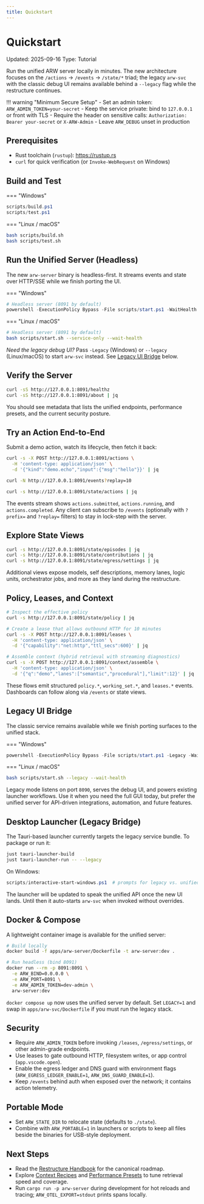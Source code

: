 ```yaml
---
title: Quickstart
---
```


# Quickstart

Updated: 2025-09-16
Type: Tutorial

Run the unified ARW server locally in minutes. The new architecture focuses on the `/actions` → `/events` → `/state/*` triad; the legacy `arw-svc` with the classic debug UI remains available behind a `--legacy` flag while the restructure continues.

!!! warning "Minimum Secure Setup"
    - Set an admin token: `ARW_ADMIN_TOKEN=your-secret`
    - Keep the service private: bind to `127.0.0.1` or front with TLS
    - Require the header on sensitive calls: `Authorization: Bearer your-secret` or `X-ARW-Admin`
    - Leave `ARW_DEBUG` unset in production

## Prerequisites
- Rust toolchain (`rustup`): https://rustup.rs
- `curl` for quick verification (or `Invoke-WebRequest` on Windows)

## Build and Test

=== "Windows"
```powershell
scripts/build.ps1
scripts/test.ps1
```

=== "Linux / macOS"
```bash
bash scripts/build.sh
bash scripts/test.sh
```

## Run the Unified Server (Headless)

The new `arw-server` binary is headless-first. It streams events and state over HTTP/SSE while we finish porting the UI.

=== "Windows"
```powershell
# Headless server (8091 by default)
powershell -ExecutionPolicy Bypass -File scripts/start.ps1 -WaitHealth
```

=== "Linux / macOS"
```bash
# Headless server (8091 by default)
bash scripts/start.sh --service-only --wait-health
```

*Need the legacy debug UI?* Pass `-Legacy` (Windows) or `--legacy` (Linux/macOS) to start `arw-svc` instead. See [Legacy UI Bridge](#legacy-ui-bridge) below.

## Verify the Server

```bash
curl -sS http://127.0.0.1:8091/healthz
curl -sS http://127.0.0.1:8091/about | jq
```

You should see metadata that lists the unified endpoints, performance presets, and the current security posture.

## Try an Action End-to-End

Submit a demo action, watch its lifecycle, then fetch it back:

```bash
curl -s -X POST http://127.0.0.1:8091/actions \
  -H 'content-type: application/json' \
  -d '{"kind":"demo.echo","input":{"msg":"hello"}}' | jq

curl -N http://127.0.0.1:8091/events?replay=10

curl -s http://127.0.0.1:8091/state/actions | jq
```

The events stream shows `actions.submitted`, `actions.running`, and `actions.completed`. Any client can subscribe to `/events` (optionally with `?prefix=` and `?replay=` filters) to stay in lock-step with the server.

## Explore State Views

```bash
curl -s http://127.0.0.1:8091/state/episodes | jq
curl -s http://127.0.0.1:8091/state/contributions | jq
curl -s http://127.0.0.1:8091/state/egress/settings | jq
```

Additional views expose models, self descriptions, memory lanes, logic units, orchestrator jobs, and more as they land during the restructure.

## Policy, Leases, and Context

```bash
# Inspect the effective policy
curl -s http://127.0.0.1:8091/state/policy | jq

# Create a lease that allows outbound HTTP for 10 minutes
curl -s -X POST http://127.0.0.1:8091/leases \
  -H 'content-type: application/json' \
  -d '{"capability":"net:http","ttl_secs":600}' | jq

# Assemble context (hybrid retrieval with streaming diagnostics)
curl -s -X POST http://127.0.0.1:8091/context/assemble \
  -H 'content-type: application/json' \
  -d '{"q":"demo","lanes":["semantic","procedural"],"limit":12}' | jq
```

These flows emit structured `policy.*`, `working_set.*`, and `leases.*` events. Dashboards can follow along via `/events` or state views.

## Legacy UI Bridge

The classic service remains available while we finish porting surfaces to the unified stack.

=== "Windows"
```powershell
powershell -ExecutionPolicy Bypass -File scripts/start.ps1 -Legacy -WaitHealth
```

=== "Linux / macOS"
```bash
bash scripts/start.sh --legacy --wait-health
```

Legacy mode listens on port `8090`, serves the debug UI, and powers existing launcher workflows. Use it when you need the full GUI today, but prefer the unified server for API-driven integrations, automation, and future features.

## Desktop Launcher (Legacy Bridge)

The Tauri-based launcher currently targets the legacy service bundle. To package or run it:

```bash
just tauri-launcher-build
just tauri-launcher-run -- --legacy
```

On Windows:
```powershell
scripts/interactive-start-windows.ps1  # prompts for legacy vs. unified
```

The launcher will be updated to speak the unified API once the new UI lands. Until then it auto-starts `arw-svc` when invoked without overrides.

## Docker & Compose

A lightweight container image is available for the unified server:

```bash
# Build locally
docker build -f apps/arw-server/Dockerfile -t arw-server:dev .

# Run headless (bind 8091)
docker run --rm -p 8091:8091 \
  -e ARW_BIND=0.0.0.0 \
  -e ARW_PORT=8091 \
  -e ARW_ADMIN_TOKEN=dev-admin \
  arw-server:dev
```

`docker compose up` now uses the unified server by default. Set `LEGACY=1` and swap in `apps/arw-svc/Dockerfile` if you must run the legacy stack.

## Security

- Require `ARW_ADMIN_TOKEN` before invoking `/leases`, `/egress/settings`, or other admin-grade endpoints.
- Use leases to gate outbound HTTP, filesystem writes, or app control (`app.vscode.open`).
- Enable the egress ledger and DNS guard with environment flags (`ARW_EGRESS_LEDGER_ENABLE=1`, `ARW_DNS_GUARD_ENABLE=1`).
- Keep `/events` behind auth when exposed over the network; it contains action telemetry.

## Portable Mode

- Set `ARW_STATE_DIR` to relocate state (defaults to `./state`).
- Combine with `ARW_PORTABLE=1` in launchers or scripts to keep all files beside the binaries for USB-style deployment.

## Next Steps

- Read the [Restructure Handbook](../RESTRUCTURE.md) for the canonical roadmap.
- Explore [Context Recipes](context_recipes.md) and [Performance Presets](performance_presets.md) to tune retrieval speed and coverage.
- Run `cargo run -p arw-server` during development for hot reloads and tracing; `ARW_OTEL_EXPORT=stdout` prints spans locally.
